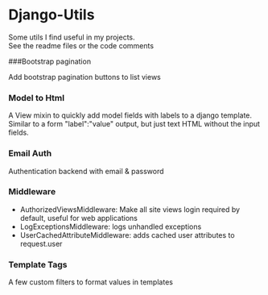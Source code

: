 # Django-Utils

Some utils I find useful in my projects.    
See the readme files or the code comments

###Bootstrap pagination

Add bootstrap pagination buttons to list views

### Model to Html

A View mixin to quickly add model fields with labels to a django template. Similar to a form "label":"value" output, but just text HTML without the input fields.


### Email Auth
Authentication backend with email & password

### Middleware

* AuthorizedViewsMiddleware: Make all site views login required by default, useful for web applications
* LogExceptionsMiddleware: logs unhandled exceptions
* UserCachedAttributeMiddleware: adds cached user attributes to request.user

### Template Tags

A few custom filters to format values in templates
